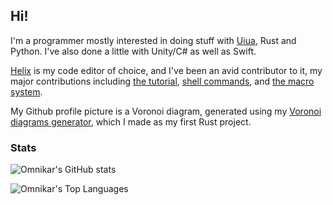 ## Hi!

I'm a programmer mostly interested in doing stuff with [Uiua](https://uiua.org), Rust and Python. I've also done a little with Unity/C# as well as Swift.

[Helix](https://github.com/helix-editor/helix) is my code editor of choice, and I've been an avid contributor to it, my major contributions including [the tutorial](https://github.com/helix-editor/helix/pull/537), [shell commands](https://github.com/helix-editor/helix/pull/547), and [the macro system](https://github.com/helix-editor/helix/pull/1234).

My Github profile picture is a Voronoi diagram, generated using my [Voronoi diagrams generator](https://github.com/Omnikar/voronoi_diagrams), which I made as my first Rust project.

### Stats

![Omnikar's GitHub stats](https://github-readme-stats.vercel.app/api?username=Omnikar&hide_rank=true&theme=tokyonight&custom_title=GitHub%20Stats)

![Omnikar's Top Languages](https://github-readme-stats.vercel.app/api/top-langs/?username=Omnikar&layout=compact&theme=tokyonight)
